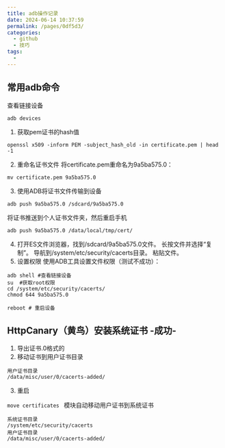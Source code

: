 ```yaml
---
title: adb操作记录
date: 2024-06-14 10:37:59
permalink: /pages/0df5d3/
categories:
  - github
  - 技巧
tags:
  - 
---
```

## 常用adb命令
查看链接设备
```
adb devices
```
1. 获取pem证书的hash值
```
openssl x509 -inform PEM -subject_hash_old -in certificate.pem | head -1
```
2. 重命名证书文件
将certificate.pem重命名为9a5ba575.0：
```
mv certificate.pem 9a5ba575.0
```
3. 使用ADB将证书文件传输到设备
```
adb push 9a5ba575.0 /sdcard/9a5ba575.0
```
将证书推送到个人证书文件夹，然后重启手机
```
adb push 9a5ba575.0 /data/local/tmp/cert/
```
4. 打开ES文件浏览器，找到/sdcard/9a5ba575.0文件。
长按文件并选择“复制”。
导航到/system/etc/security/cacerts目录。
粘贴文件。
5. 设置权限
使用ADB工具设置文件权限（测试不成功）：
```
adb shell #查看链接设备
su  #获取root权限
cd /system/etc/security/cacerts/
chmod 644 9a5ba575.0

reboot # 重启设备
```

## HttpCanary（黄鸟）安装系统证书 -成功-
1. 导出证书.0格式的 
2. 移动证书到用户证书目录
```
用户证书目录
/data/misc/user/0/cacerts-added/
```
3. 重启

`move certificates ` 模块自动移动用户证书到系统证书

```
系统证书目录
/system/etc/security/cacerts
用户证书目录
/data/misc/user/0/cacerts-added/
```